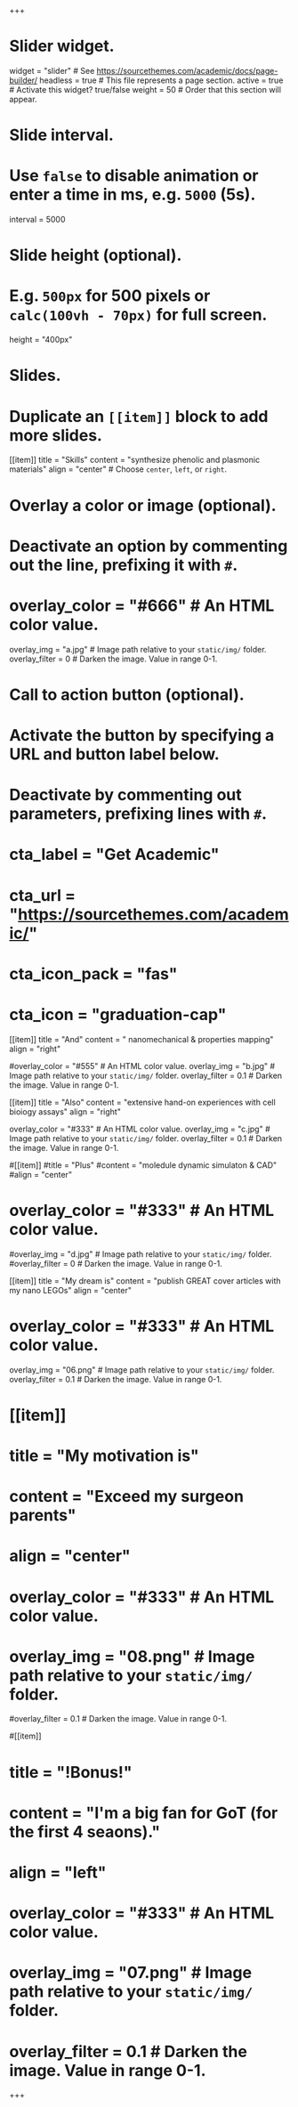 +++
# Slider widget.
widget = "slider"  # See https://sourcethemes.com/academic/docs/page-builder/
headless = true  # This file represents a page section.
active = true  # Activate this widget? true/false
weight = 50  # Order that this section will appear.

# Slide interval.
# Use `false` to disable animation or enter a time in ms, e.g. `5000` (5s).
interval = 5000

# Slide height (optional).
# E.g. `500px` for 500 pixels or `calc(100vh - 70px)` for full screen.
height = "400px"

# Slides.
# Duplicate an `[[item]]` block to add more slides.
[[item]]
  title = "Skills"
  content = "synthesize phenolic and plasmonic materials"
  align = "center"  # Choose `center`, `left`, or `right`.

  # Overlay a color or image (optional).
  #   Deactivate an option by commenting out the line, prefixing it with `#`.
 # overlay_color = "#666"  # An HTML color value.
  overlay_img = "a.jpg"  # Image path relative to your `static/img/` folder.
  overlay_filter = 0  # Darken the image. Value in range 0-1.

  # Call to action button (optional).
  #   Activate the button by specifying a URL and button label below.
  #   Deactivate by commenting out parameters, prefixing lines with `#`.
  # cta_label = "Get Academic"
  # cta_url = "https://sourcethemes.com/academic/"
  # cta_icon_pack = "fas"
  # cta_icon = "graduation-cap"

  
[[item]]
  title = "And"
  content = " nanomechanical & properties mapping"
  align = "right"

  #overlay_color = "#555"  # An HTML color value.
  overlay_img = "b.jpg"  # Image path relative to your `static/img/` folder.
  overlay_filter = 0.1  # Darken the image. Value in range 0-1.
  
 [[item]]
   title = "Also"
   content = "extensive hand-on experiences with cell bioiogy assays"
   align = "right"

   overlay_color = "#333"  # An HTML color value.
   overlay_img = "c.jpg"  # Image path relative to your `static/img/` folder.
   overlay_filter = 0.1  # Darken the image. Value in range 0-1.
  
  
   #[[item]]
  #title = "Plus"
  #content = "moledule dynamic simulaton & CAD"
  #align = "center"

 # overlay_color = "#333"  # An HTML color value.
  #overlay_img = "d.jpg"  # Image path relative to your `static/img/` folder.
  #overlay_filter = 0  # Darken the image. Value in range 0-1.

[[item]]
  title = "My dream is"
  content = "publish GREAT cover articles with my nano LEGOs"
  align = "center"

 # overlay_color = "#333"  # An HTML color value.
  overlay_img = "06.png"  # Image path relative to your `static/img/` folder.
  overlay_filter = 0.1  # Darken the image. Value in range 0-1.

 # [[item]]
 # title = "My motivation is"
 # content = "Exceed my surgeon parents"
 # align = "center"

 # overlay_color = "#333"  # An HTML color value.
 # overlay_img = "08.png"  # Image path relative to your `static/img/` folder.
  #overlay_filter = 0.1  # Darken the image. Value in range 0-1.

#[[item]]
 # title = "!Bonus!"
 # content = "I'm a big fan for GoT (for the first 4 seaons)."
 # align = "left"

 # overlay_color = "#333"  # An HTML color value.
 # overlay_img = "07.png"  # Image path relative to your `static/img/` folder.
 # overlay_filter = 0.1  # Darken the image. Value in range 0-1.
  
 
  
 
+++